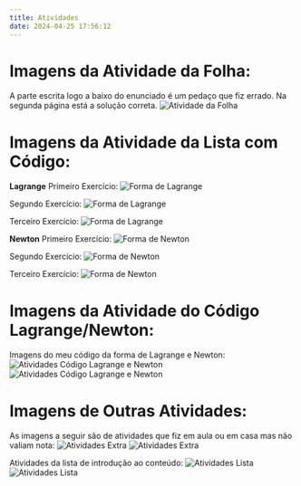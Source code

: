 ```yaml
---
title: Atividades
date: 2024-04-25 17:56:12
---
```


# Imagens da Atividade da Folha:
A parte escrita logo a baixo do enunciado é um pedaço que fiz errado. Na segunda página está a solução correta.
![Atividade da Folha](images/Imagem_Atividade_Folha.jpeg)

# Imagens da Atividade da Lista com Código:
**Lagrange**
Primeiro Exercício:
![Forma de Lagrange](images/Lista_InterpolaçãoCod_Lagrange_1.png)

Segundo Exercício:
![Forma de Lagrange](images/Lista_InterpolaçãoCod_Lagrange_2.png)

Terceiro Exercício:
![Forma de Lagrange](images/Lista_InterpolaçãoCod_Lagrange_3.png)

**Newton**
Primeiro Exercício:
![Forma de Newton](images/Lista_InterpolaçãoCod_Newton_1.png)

Segundo Exercício:
![Forma de Newton](images/Lista_InterpolaçãoCod_Newton_2.png)

Terceiro Exercício:
![Forma de Newton](images/Lista_InterpolaçãoCod_Newton_3.png)

# Imagens da Atividade do Código Lagrange/Newton:
Imagens do meu código da forma de Lagrange e Newton:
![Atividades Código Lagrange e Newton](images/Imagem_Código_Interpolação_1.png)
![Atividades Código Lagrange e Newton](images/Imagem_Código_Interpolação_2.png)

# Imagens de Outras Atividades:
As imagens a seguir são de atividades que fiz em aula ou em casa mas não valiam nota:
![Atividades Extra](images/Atividades_Extra_1.jpeg)
![Atividades Extra](images/Atividades_Extra_2.jpeg)

Atividades da lista de introdução ao conteúdo:
![Atividades Lista](images/Imagem_Lista_Introdução_1.jpeg)
![Atividades Lista](images/Imagem_Lista_Introdução_2.jpeg)

